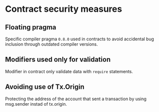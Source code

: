 # Contract security measures

## Floating pragma
Specific compiler pragma `0.8.0` used in contracts to avoid accidental bug inclusion through outdated compiler versions.

## Modifiers used only for validation
Modifier in contract only validate data with `require` statements.


## Avoiding use of Tx.Origin
Protecting the address of the account that sent a transaction by using msg.sender instad of tx.origin.

